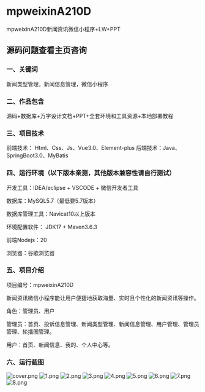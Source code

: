 # mpweixinA210D
mpweixinA210D新闻资讯微信小程序+LW+PPT
 
## 源码问题查看主页咨询

### 一、关键词
新闻类型管理，新闻信息管理，微信小程序

### 二、作品包含
源码+数据库+万字设计文档+PPT+全套环境和工具资源+本地部署教程

### 三、项目技术
前端技术： Html、Css、Js、Vue3.0、Element-plus
后端技术：Java、SpringBoot3.0、MyBatis

### 四、运行环境（以下版本亲测，其他版本兼容性请自行测试）
开发工具：IDEA/eclipse  + VSCODE + 微信开发者工具

数据库：MySQL5.7（最低要5.7版本）

数据库管理工具：Navicat10以上版本

环境配置软件： JDK17 + Maven3.6.3

前端Nodejs：20

浏览器：谷歌浏览器

### 五、项目介绍
项目编号：mpweixinA210D

新闻资讯微信小程序能让用户便捷地获取海量、实时且个性化的新闻资讯等操作。

角色：管理员、用户

管理员：首页、投诉信息管理、新闻类型管理、新闻信息管理、用户管理、管理员管理、轮播图管理。

用户：首页、新闻信息、我的、个人中心等。

### 六、运行截图

![cover.png](./cover.png)
![1.png](./1.png)
![2.png](./2.png)
![3.png](./3.png)
![4.png](./4.png)
![5.png](./5.png)
![6.png](./6.png)
![7.png](./7.png)
![8.png](./8.png)

